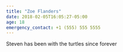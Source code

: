 ```yaml
---
title: "Zoe Flanders"
date: 2018-02-05T16:05:27-05:00
age: 18
emergency_contact: +1 (555) 555 5555
---
```


Steven has been with the turtles since forever

